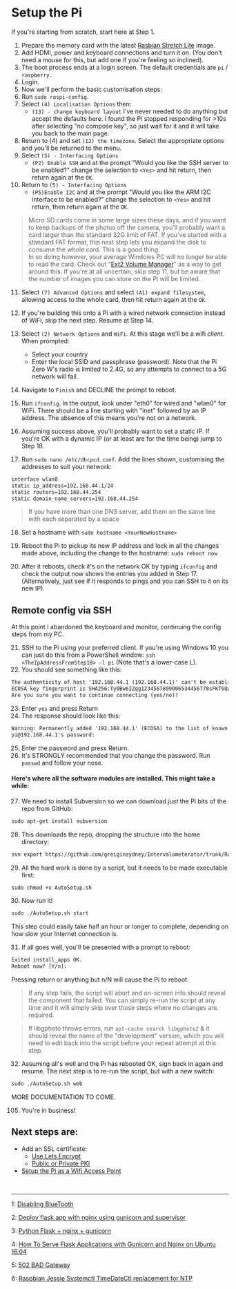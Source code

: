 # Setup the Pi

If you're starting from scratch, start here at Step 1.


1. Prepare the memory card with the latest [Rasbian Stretch Lite](https://www.raspberrypi.org/downloads/raspbian/) image. 
2. Add HDMI, power and keyboard connections and turn it on. (You don't need a mouse for this, but add one if you're feeling so inclined).
3. The boot process ends at a login screen. The default credentials are `pi` / `raspberry`.
4. Login.
5. Now we'll perform the basic customisation steps:
6. Run `sudo raspi-config`.
7. Select `(4) Localisation Options` then:
    * `(I3) - change keyboard layout`
    I've never needed to do anything but accept the defaults here. I found the Pi stopped responding for >10s after selecting "no compose key", so just wait for it and it will take you back to the main page.
8. Return to (4) and set `(I2) the timezone`. Select the appropriate options and you'll be returned to the menu.
9. Select `(5) - Interfacing Options`
    * `(P2) Enable SSH` and at the prompt "Would you like the SSH server to be enabled?" change the selection to `<Yes>` and hit return, then return again at the `OK`.
10. Return to `(5) - Interfacing Options`
    * `(P5)Enable I2C` and at the prompt "Would you like the ARM I2C interface to be enabled?" change the selection to `<Yes>` and hit return, then return again at the `OK`.
    
> Micro SD cards come in some large sizes these days, and if you want to keep backups of the photos off the camera, you'll probably want a card larger than the standard 32G limit of FAT. If you've started with a standard FAT format, this next step lets you expand the disk to consume the whole card. This is a good thing.  
In so doing however, your average Windows PC will no longer be able to read the card. Check out "<a href="https://ext2-volume-manager.en.lo4d.com/" target="_blank">Ext2 Volume Manager</a>" as a way to get around this. If you're at all uncertain, skip step 11, but be aware that the number of images you can store on the Pi will be limited.

11. Select `(7) Advanced Options` and select `(A1) expand filesystem`, allowing access to the whole card, then hit return again at the `OK`.
12. If you're building this onto a Pi with a wired network connection instead of WiFi, skip the next step. Resume at Step 14.
13. Select `(2) Network Options` and `WiFi`. At this stage we'll be a wifi *client*. When prompted:
    * Select your country
    * Enter the local SSID and passphrase (password). Note that the Pi Zero W's radio is limited to 2.4G, so any attempts to connect to a 5G network will fail.
14. Navigate to `Finish` and DECLINE the prompt to reboot.
15. Run `ifconfig`. In the output, look under "eth0" for wired and "wlan0" for WiFi. There should be a line starting with "inet" followed by an IP address. The absence of this means you're not on a network.

16. Assuming success above, you'll probably want to set a static IP. If you're OK with a dynamic IP (or at least are for the time being) jump to Step 18.
17. Run `sudo nano /etc/dhcpcd.conf`. Add the lines shown, customising the addresses to suit your network:

```txt
interface wlan0
static ip_address=192.168.44.1/24
static routers=192.168.44.254
static domain_name_servers=192.168.44.254
```
> If you have more than one DNS server, add them on the same line with each separated by a space
18. Set a hostname with `sudo hostname <YourNewHostname>`
19. Reboot the Pi to pickup its new IP address and lock in all the changes made above, including the change to the hostname: `sudo reboot now`

20. After it reboots, check it's on the network OK by typing `ifconfig` and check the output now shows the entries you added in Step 17.
(Alternatively, just see if it responds to pings and you can SSH to it on its new IP).

## Remote config via SSH

At this point I abandoned the keyboard and monitor, continuing the config steps from my PC.

21. SSH to the Pi using your preferred client. If you're using Windows 10 you can just do this from a PowerShell window: `ssh <TheIpAddressFromStep18> -l pi` (Note that's a lower-case L).
22. You should see something like this:
```txt
The authenticity of host '192.168.44.1 (192.168.44.1)' can't be established.
ECDSA key fingerprint is SHA256:Ty0Bw6IZqg1234567899006534456778sFKT6QakOZ5PdJk.
Are you sure you want to continue connecting (yes/no)?
```
23. Enter `yes` and press Return
24. The response should look like this:
```txt
Warning: Permanently added '192.168.44.1' (ECDSA) to the list of known hosts.
pi@192.168.44.1's password:
```
25. Enter the password and press Return.
26. It's STRONGLY recommended that you change the password. Run `passwd` and follow your nose.

#### Here's where all the software modules are installed. This might take a while:

27. We need to install Subversion so we can download *just* the Pi bits of the repo from GitHub:
```txt
sudo apt-get install subversion
```
28. This downloads the repo, dropping the structure into the home directory:
```txt
svn export https://github.com/greiginsydney/Intervalometerator/trunk/Raspberry%20Pi/ ~ --force
```
29. All the hard work is done by a script, but it needs to be made executable first:
```txt
sudo chmod +x AutoSetup.sh
```
30. Now run it!
```txt
sudo ./AutoSetup.sh start
```
This step could easily take half an hour or longer to complete, depending on how slow your Internet connection is. 

31. If all goes well, you'll be presented with a prompt to reboot:
```txt
Exited install_apps OK.
Reboot now? [Y/n]:
```
Pressing return or anything but n/N will cause the Pi to reboot.

> If any step fails, the script will abort and on-screen info should reveal the component that failed. You can simply re-run the script at any time and it will simply skip over those steps where no changes are required.

> If libgphoto throws errors, run `apt-cache search libgphoto2` & it should reveal the name of the "development" version, which you will need to edit back into the script before your repeat attempt at this step.

32. Assuming all's well and the Pi has rebooted OK, sign back in again and resume. The next step is to re-run the script, but with a new switch:
```txt
sudo ./AutoSetup.sh web
```

MORE DOCUMENTATION TO COME.


105. You're in business! 

## Next steps are:
- Add an SSL certificate:
	- [Use Lets Encrypt](/docs/step2-setup-the-Pi-lets-encrypt.md)
	- [Public or Private PKI](/docs/step2-setup-the-Pi-public-or-private-pki.md)
- [Setup the Pi as a Wifi Access Point](/docs/step3-setup-the-Pi-as-an-access-point.md)

<br>
<hr >

<a name="uninstallbluetooth">1</a>: [Disabling BlueTooth](https://scribles.net/disabling-bluetooth-on-raspberry-pi/)

<a name="deployflask">2</a>: [Deploy flask app with nginx using gunicorn and supervisor](https://medium.com/ymedialabs-innovation/deploy-flask-app-with-nginx-using-gunicorn-and-supervisor-d7a93aa07c18)

<a name="pythonflask">3</a>: [Python Flask + nginx + gunicorn](https://gist.github.com/xaratustrah/0e648a0dca74c661c1a1c78acbd5e224)

<a name="serveflask">4</a>: [How To Serve Flask Applications with Gunicorn and Nginx on Ubuntu 16.04](https://www.digitalocean.com/community/tutorials/how-to-serve-flask-applications-with-gunicorn-and-nginx-on-ubuntu-16-04)

<a name="502badgateway">5</a>: [502 BAD Gateway](https://stackoverflow.com/questions/39919053/django-gunicorn-sock-file-not-created-by-wsgi)

<a name="timedatectl">6</a>: [Raspbian Jessie Systemctl TimeDateCtl replacement for NTP](https://www.raspberrypi.org/forums/viewtopic.php?t=178763)
